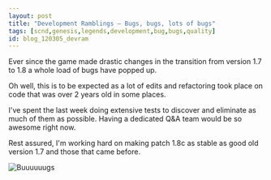 ```yaml
---
layout: post
title: "Development Ramblings – Bugs, bugs, lots of bugs"
tags: [scnd,genesis,legends,development,bug,bugs,quality]
id: blog_120305_devram
---
```

Ever since the game made drastic changes in the transition from version 1.7 to 1.8 a whole load of bugs have popped up.

Oh well, this is to be expected as a lot of edits and refactoring took place on code that was over 2 years old in some places.

I've spent the last week doing extensive tests to discover and eliminate as much of them as possible. 
Having a dedicated Q&A team would be so awesome right now.

Rest assured, I'm working hard on making patch 1.8c as stable as good old version 1.7 and those that came before.

![Buuuuuugs](http://www.scndgen.com/blog/120305_pic1.png)